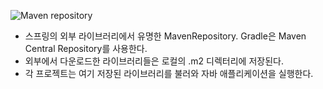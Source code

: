 ![Maven repository](https://onedrive.live.com/embed?resid=C4F97B3B64AE3E7A%218123&authkey=%21AF6CM_R_60RVpXs&width=1409&height=556)

- 스프링의 외부 라이브러리에서 유명한 MavenRepository. Gradle은 Maven Central Repository를 사용한다.
- 외부에서 다운로드한 라이브러리들은 로컬의 .m2 디렉터리에 저장된다.
- 각 프로젝트는 여기 저장된 라이브러리를 불러와 자바 애플리케이션을 실행한다.
